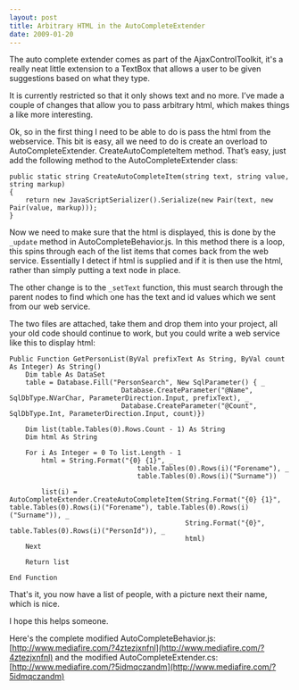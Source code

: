 ```yaml
---
layout: post
title: Arbitrary HTML in the AutoCompleteExtender
date: 2009-01-20
---
```


The auto complete extender comes as part of the AjaxControlToolkit, it's a really neat little extension to a TextBox that allows a user to be given suggestions based on what they type.

It is currently restricted so that it only shows text and no more. I’ve made a couple of changes that allow you to pass arbitrary html, which makes things a like more interesting.

Ok, so in the first thing I need to be able to do is pass the html from the webservice. This bit is easy, all we need to do is create an overload to AutoCompleteExtender. CreateAutoCompleteItem method. That’s easy, just add the following method to the AutoCompleteExtender class:

    public static string CreateAutoCompleteItem(string text, string value, string markup)
	{
	    return new JavaScriptSerializer().Serialize(new Pair(text, new Pair(value, markup)));
    }

Now we need to make sure that the html is displayed, this is done by the `_update` method in AutoCompleteBehavior.js. In this method there is a loop, this spins through each of the list items that comes back from the web service.  Essentially I detect if html is supplied and if it is then use the html, rather than simply putting a text node in place.

The other change is to the `_setText` function, this must search through the parent nodes to find which one has the text and id values which we sent from our web service.

The two files are attached, take them and drop them into your project, all your old code should continue to work, but you could write a web service like this to display html:


    Public Function GetPersonList(ByVal prefixText As String, ByVal count As Integer) As String()
        Dim table As DataSet
		table = Database.Fill("PersonSearch", New SqlParameter() { _
								Database.CreateParameter("@Name", SqlDbType.NVarChar, ParameterDirection.Input, prefixText), _
								Database.CreateParameter("@Count", SqlDbType.Int, ParameterDirection.Input, count)})

	    Dim list(table.Tables(0).Rows.Count - 1) As String
    	Dim html As String
    
    	For i As Integer = 0 To list.Length - 1
    		html = String.Format("{0} {1}", _
    								table.Tables(0).Rows(i)("Forename"), _
    								table.Tables(0).Rows(i)("Surname"))
    
    		list(i) = AutoCompleteExtender.CreateAutoCompleteItem(String.Format("{0} {1}", table.Tables(0).Rows(i)("Forename"), table.Tables(0).Rows(i)("Surname")), _
    											String.Format("{0}", table.Tables(0).Rows(i)("PersonId")), _
    											html)    
    	Next
    
    	Return list
    
    End Function


That's it, you now have a list of people, with a picture next their name, which is nice.

I hope this helps someone.


Here's the complete modified AutoCompleteBehavior.js: [http://www.mediafire.com/?4ztezjxnfnl](http://www.mediafire.com/?4ztezjxnfnl) and the modified AutoCompleteExtender.cs: [http://www.mediafire.com/?5idmqczandm](http://www.mediafire.com/?5idmqczandm)

